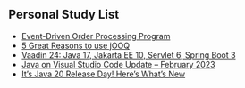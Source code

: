 ## Personal Study List
<!-- BLOG-POST-LIST:START -->
- [Event-Driven Order Processing Program](https://foojay.io/today/event-driven-order-processing-program/)
- [5 Great Reasons to use jOOQ](https://foojay.io/today/5-great-reasons-to-use-jooq/)
- [Vaadin 24: Java 17, Jakarta EE 10, Servlet 6, Spring Boot 3](https://foojay.io/today/vaadin-24-java-17-jakarta-ee-10-servlet-6-spring-boot-3/)
- [Java on Visual Studio Code Update – February 2023](https://foojay.io/today/java-on-visual-studio-code-update-february-2023/)
- [It’s Java 20 Release Day! Here’s What’s New](https://foojay.io/today/its-java-20-release-day-heres-whats-new/)
<!-- BLOG-POST-LIST:END -->  
